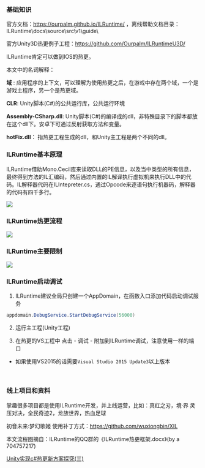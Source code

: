 ### 基础知识

官方文档：https://ourpalm.github.io/ILRuntime/ ，离线帮助文档目录：ILRuntime\docs\source\src\v1\guide\

官方Unity3D热更例子工程：https://github.com/Ourpalm/ILRuntimeU3D/

ILRuntime肯定可以做到IOS的热更。

本文中的名词解释：

**域** : 应用程序的上下文，可以理解为使用热更之后，在游戏中存在两个域，一个是游戏主程序，另一个是热更域。

**CLR**: Unity脚本(C#)的公共运行库，公共运行环境

**Assembly-CSharp.dll**: Unity脚本(C#)的编译成的dll，非特殊目录下的脚本都放在这个dll下。安卓下可通过反射获取方法和变量。

**hotFix.dll**： 指热更工程生成的dll，和Unity主工程是两个不同的dll。
<br />

### ILRuntime基本原理

ILRuntime借助Mono.Cecil库来读取DLL的PE信息，以及当中类型的所有信息，最终得到方法的IL汇编码，然后通过内置的IL解译执行虚拟机来执行DLL中的代码。IL解释器代码在ILIntepreter.cs，通过Opcode来逐语句执行机器码，解释器的代码有四千多行。

<img  src="https://img2018.cnblogs.com/blog/363476/201901/363476-20190115203700346-1102207440.png"  style="zoom:100%"/>



### ILRuntime热更流程

<img  src="https://img2018.cnblogs.com/blog/363476/201901/363476-20190115203610033-2029654249.png"  style="zoom:100%"/>


### ILRuntime主要限制

<img  src="https://img2018.cnblogs.com/blog/363476/201901/363476-20190115203759436-1704888922.png"  style="zoom:100%"/>


### ILRuntime启动调试

1. ILRuntime建议全局只创建一个AppDomain，在函数入口添加代码启动调试服务

```c#
appdomain.DebugService.StartDebugService(56000)
```

2. 运行主工程(Unity工程)

3. 在热更的VS工程中 点击 - 调试 - 附加到ILRuntime调试，注意使用一样的端口

- 如果使用VS2015的话需要`Visual Studio 2015 Update3`以上版本

<br />

### 线上项目和资料

掌趣很多项目都是使用ILRuntime开发，并上线运营，比如：真红之刃，境·界 灵压对决，全民奇迹2，龙族世界，热血足球

初音未来:梦幻歌姬 使用补丁方式：https://github.com/wuxiongbin/XIL

本文流程图摘自：ILRuntime的QQ群的《ILRuntime热更框架.docx》(by a 704757217)

[Unity实现c#热更新方案探究(三)](https://zhuanlan.zhihu.com/p/37375372)

